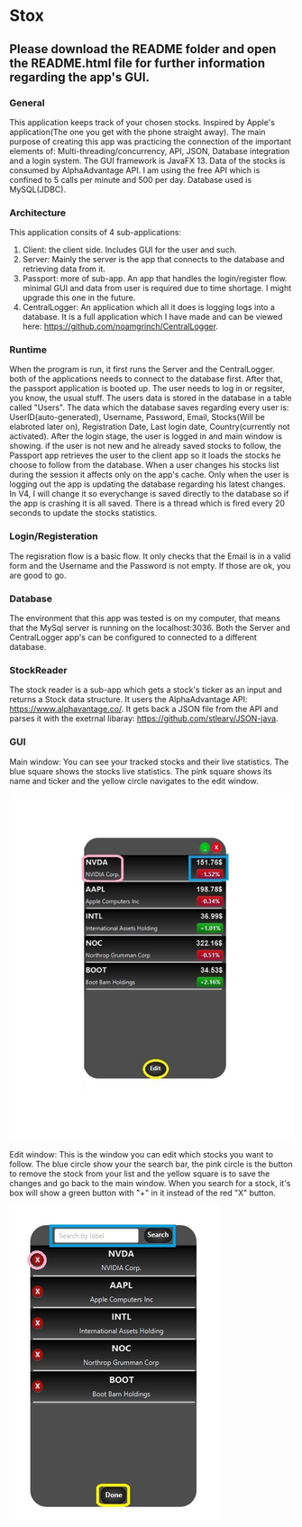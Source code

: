 # Stox
## Please download the README folder and open the README.html file for further information regarding the app's GUI.


### General
This application keeps track of your chosen stocks. Inspired by Apple's application(The one you get with the phone straight away).
The main purpose of creating this app was practicing the connection of the important elements of: Multi-threading/concurrency, API, JSON,
Database integration and a login system.
The GUI framework is JavaFX 13.
Data of the stocks is consumed by AlphaAdvantage API. I am using the free API which is confined to 5 calls per minute and 500 per day.
Database used is MySQL(JDBC).

### Architecture
This application consits of 4 sub-applications:
1. Client: the client side. Includes GUI for the user and such.
2. Server: Mainly the server is the app that connects to the database and retrieving data from it.
3. Passport: more of sub-app. An app that handles the login/register flow. minimal GUI and data from user is required due to time shortage. I might upgrade this one in the future.
4. CentralLogger: An application which all it does is logging logs into a database. It is a full application which I have made and can be viewed here: https://github.com/noamgrinch/CentralLogger.

### Runtime

When the program is run, it first runs the Server and the CentralLogger. both of the applications needs to connect to the database first.
After that, the passport application is booted up. The user needs to log in or regsiter, you know, the usual stuff.
The users data is stored in the database in a table called "Users". The data which the database saves regarding every user is:
UserID(auto-generated), Username, Password, Email, Stocks(Will be elabroted later on), Registration Date, Last login date, Country(currently not activated).
After the login stage, the user is logged in and main window is showing. if the user is not new and he already saved stocks to follow, the Passport app retrieves the user to the client app so it loads the stocks he choose to follow from the database.
When a user changes his stocks list during the session it affects only on the app's cache. Only when the user is logging out the app is updating the database regarding his latest changes. In V4, I will change it so everychange is saved directly to the database so if the app is crashing it is all saved.
There is a thread which is fired every 20 seconds to update the stocks statistics.


### Login/Registeration
The regisration flow is a basic flow. It only checks that the Email is in a valid form and the Username and the Password is not empty.
If those are ok, you are good to go.

### Database
The environment that this app was tested is on my computer, that means that the MySql server is running on the localhost:3036. 
Both the Server and CentralLogger app's can be configured to connected to a different database.

### StockReader
The stock reader is a sub-app which gets a stock's ticker as an input and returns a Stock data structure. It users the AlphaAdvantage API: https://www.alphavantage.co/.
It gets back a JSON file from the API and parses it with the exetrnal libaray: https://github.com/stleary/JSON-java.


### GUI

Main window: You can see your tracked stocks and their live statistics. The blue square shows the stocks live statistics. The pink square shows its name and ticker and the yellow circle
navigates to the edit window.

![alt text](https://github.com/noamgrinch/Stox/blob/master/README/Stats.jpg)

Edit window: This is the window you can edit which stocks you want to follow. The blue circle show your the search bar, the pink circle is the button to remove the stock from your list
and the yellow square is to save the changes and go back to the main window. When you search for a stock, it's box will show a green button with "+" in it instead of the red "X" button.

![alt text](https://github.com/noamgrinch/Stox/blob/master/README/edit.jpg)


